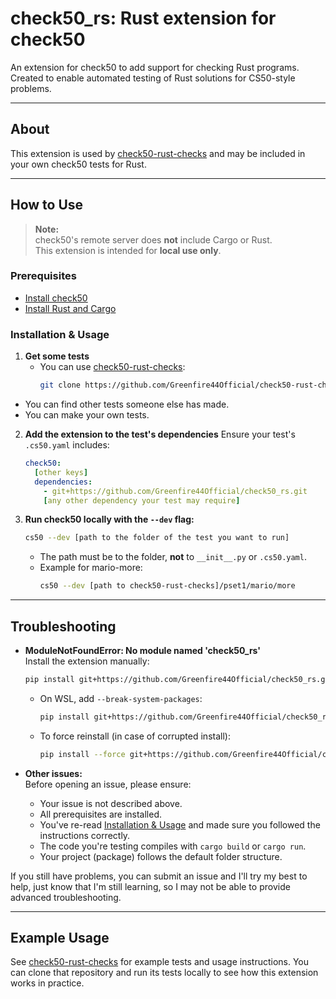 # check50_rs: Rust extension for check50

An extension for check50 to add support for checking Rust programs.  
Created to enable automated testing of Rust solutions for CS50-style problems.

---

## About

This extension is used by [check50-rust-checks](https://github.com/Greenfire44Official/check50-rust-checks) and may be included in your own check50 tests for Rust.

---

## How to Use

> **Note:**  
> check50's remote server does **not** include Cargo or Rust.  
> This extension is intended for **local use only**.

### Prerequisites

- [Install check50](https://cs50.readthedocs.io/projects/check50/en/latest/#installation)
- [Install Rust and Cargo](https://www.rust-lang.org/tools/install)

### Installation & Usage

1. **Get some tests**
   - You can use [check50-rust-checks](https://github.com/Greenfire44Official/check50-rust-checks):
     ```bash
     git clone https://github.com/Greenfire44Official/check50-rust-checks.git
     ```
  - You can find other tests someone else has made.
  - You can make your own tests.

2. **Add the extension to the test's dependencies**
  Ensure your test's `.cs50.yaml` includes:
   ```yaml
   check50: 
     [other keys]
     dependencies:
       - git+https://github.com/Greenfire44Official/check50_rs.git
       [any other dependency your test may require]
   ```

3. **Run check50 locally with the `--dev` flag:**
   ```bash
   cs50 --dev [path to the folder of the test you want to run]
   ```
   - The path must be to the folder, **not** to `__init__.py` or `.cs50.yaml`.
   - Example for mario-more:
     ```bash
     cs50 --dev [path to check50-rust-checks]/pset1/mario/more
     ```

---

## Troubleshooting

- **ModuleNotFoundError: No module named 'check50_rs'**  
  Install the extension manually:
  ```bash
  pip install git+https://github.com/Greenfire44Official/check50_rs.git
  ```
  - On WSL, add `--break-system-packages`:
    ```bash
    pip install git+https://github.com/Greenfire44Official/check50_rs.git --break-system-packages
    ```
  - To force reinstall (in case of corrupted install):
    ```bash
    pip install --force git+https://github.com/Greenfire44Official/check50_rs.git
    ```

- **Other issues:**  
  Before opening an issue, please ensure:
  - Your issue is not described above.
  - All prerequisites are installed.
  - You've re-read [Installation & Usage](#installation--usage) and made sure you followed the instructions correctly.
  - The code you're testing compiles with `cargo build` or `cargo run`.
  - Your project (package) follows the default folder structure.

If you still have problems, you can submit an issue and I'll try my best to help, just know that I'm still learning, so I may not be able to provide advanced troubleshooting.

---

## Example Usage

See [check50-rust-checks](https://github.com/Greenfire44Official/check50-rust-checks) for example tests and usage instructions. You can clone that repository and run its tests locally to see how this extension works in practice.
